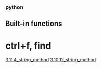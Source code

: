 ### python
## Built-in functions
# ctrl+f, find 
[3.11.4_string_method](https://docs.python.org/ko/3/library/stdtypes.html) 
[3.10.12_string_method](https://docs.python.org/ko/3.10/library/stdtypes.html)

